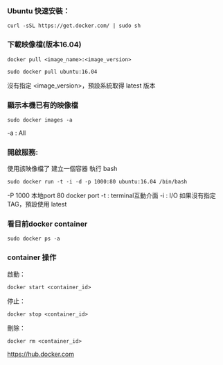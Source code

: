 
### Ubuntu 快速安裝：
```
curl -sSL https://get.docker.com/ | sudo sh
```

### 下載映像檔(版本16.04)
```
docker pull <image_name>:<image_version>
```
```
sudo docker pull ubuntu:16.04
```
沒有指定 <image_version>，預設系統取得 latest 版本

### 顯示本機已有的映像檔
```
sudo docker images -a
```
-a : All

### 開啟服務:
使用該映像檔了 建立一個容器 執行 bash
```
sudo docker run -t -i -d -p 1000:80 ubuntu:16.04 /bin/bash
```
-P 1000 本地port 80 docker port 
-t : terminal互動介面
-i : I/O
如果沒有指定 TAG，預設使用 latest

### 看目前docker container
```
sudo docker ps -a
```

### container 操作

啟動：
```
docker start <container_id>
```
停止：
```
docker stop <container_id>
```
刪除：
```
docker rm <container_id>
```


https://hub.docker.com



